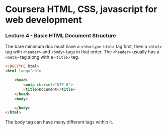 # Coursera HTML, CSS, javascript for web development

### Lecture 4 - Basie HTML Document Structure
The bare minimum doc must have a `<!doctype html>` tag first, then a `<html>` tag with `<header>` and `<body>` tags in that order. The `<header>` usually has a `<meta>` tag along with a `<title>` tag.

```html
<!DOCTYPE html>
<html lang="en">

	<head>
	    <meta charset="UTF-8">
	    <title>Document</title>
	</head>
	<body>

	</body>
</html>
```
The body tag can have many different tags within it.
